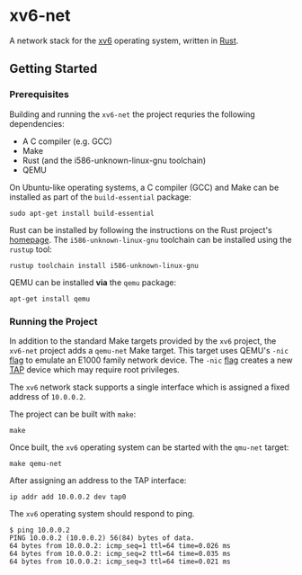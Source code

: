 # xv6-net

A network stack for the [xv6](https://en.wikipedia.org/wiki/Xv6) operating
system, written in [Rust](https://www.rust-lang.org).

## Getting Started

### Prerequisites

Building and running the `xv6-net` the project requries the following dependencies:

- A C compiler (e.g. GCC)
- Make
- Rust (and the i586-unknown-linux-gnu toolchain)
- QEMU

On Ubuntu-like operating systems, a C compiler (GCC) and Make can be installed
as part of the `build-essential` package:

```shell
sudo apt-get install build-essential
```

Rust can be installed by following the instructions on the Rust project's
[homepage](https://www.rust-lang.org/tools/install). The
`i586-unknown-linux-gnu` toolchain can be installed using the `rustup` tool:

```shell
rustup toolchain install i586-unknown-linux-gnu
```

QEMU can be installed **via** the `qemu` package:

```shell
apt-get install qemu
```

### Running the Project

In addition to the standard Make targets provided by the `xv6` project, the
`xv6-net` project adds a `qemu-net` Make target. This target uses QEMU's `-nic`
[flag](https://wiki.qemu.org/Documentation/Networking) to emulate an E1000
family network device. The `-nic`
[flag](https://wiki.qemu.org/Documentation/Networking) creates a new
[TAP](https://en.wikipedia.org/wiki/TUN/TAP) device which may require root
privileges.

The `xv6` network stack supports a single interface which is assigned a fixed
address of `10.0.0.2`.

The project can be built with `make`:

```shell
make
```

Once built, the `xv6` operating system can be started with the `qmu-net` target:

```shell
make qemu-net
```
After assigning an address to the TAP interface:

```shell
ip addr add 10.0.0.2 dev tap0
```

The `xv6` operating system should respond to ping.

```shell
$ ping 10.0.0.2
PING 10.0.0.2 (10.0.0.2) 56(84) bytes of data.
64 bytes from 10.0.0.2: icmp_seq=1 ttl=64 time=0.026 ms
64 bytes from 10.0.0.2: icmp_seq=2 ttl=64 time=0.035 ms
64 bytes from 10.0.0.2: icmp_seq=3 ttl=64 time=0.021 ms
```
